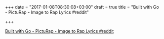 +++
date = "2017-01-08T08:30:08+03:00"
draft = true
title = "Built with Go - PictuRap - Image to Rap Lyrics  #reddit"

+++

<p><a href="https://t.co/F30mxHSeIa">Built with Go - PictuRap - Image to Rap Lyrics  #reddit</a></p>
